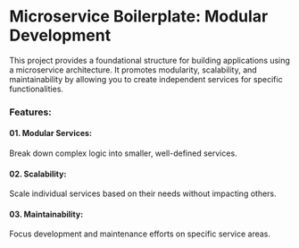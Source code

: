 # Microservice Boilerplate: Modular Development

This project provides a foundational structure for building applications using a microservice architecture. It promotes modularity, scalability, and maintainability by allowing you to create independent services for specific functionalities.

### Features:

#### 01. Modular Services: 
Break down complex logic into smaller, well-defined services.

#### 02. Scalability: 
Scale individual services based on their needs without impacting others.

#### 03. Maintainability: 
Focus development and maintenance efforts on specific service areas.
